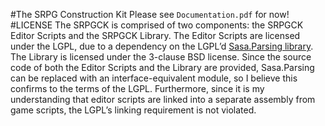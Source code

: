 #The SRPG Construction Kit
Please see `Documentation.pdf` for now!
#LICENSE
The SRPGCK is comprised of two components: the SRPGCK Editor Scripts and the SRPGCK Library. The Editor Scripts are licensed under the LGPL, due to a dependency on the LGPL’d [Sasa.Parsing library]( http://sourceforge.net/projects/sasa/ "Sasa Library"). The Library is licensed under the 3-clause BSD license.
Since the source code of both the Editor Scripts and the Library are provided, Sasa.Parsing can be replaced with an interface-equivalent module, so I believe this confirms to the terms of the LGPL. Furthermore, since it is my understanding that editor scripts are linked into a separate assembly from game scripts, the LGPL’s linking requirement is not violated.